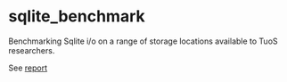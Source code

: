# sqlite_benchmark


Benchmarking Sqlite i/o on a range of storage locations available to TuoS researchers.

See [report]()
